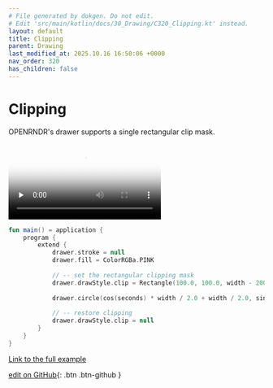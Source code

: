 ```yaml
---
# File generated by dokgen. Do not edit. 
# Edit 'src/main/kotlin/docs/30_Drawing/C320_Clipping.kt' instead.
layout: default
title: Clipping
parent: Drawing
last_modified_at: 2025.10.16 16:50:06 +0000
nav_order: 320
has_children: false
---
```

 
# Clipping

OPENRNDR's drawer supports a single rectangular clip mask. 
 
<video controls preload="none" loop poster="../media/clipping-001-thumb.jpg">
    <source src="../media/clipping-001.mp4" type="video/mp4">
</video>
 
 
```kotlin
fun main() = application {
    program {
        extend {
            drawer.stroke = null
            drawer.fill = ColorRGBa.PINK
            
            // -- set the rectangular clipping mask
            drawer.drawStyle.clip = Rectangle(100.0, 100.0, width - 200.0, height - 200.00)
            
            drawer.circle(cos(seconds) * width / 2.0 + width / 2.0, sin(seconds) * height / 2.0 + height / 2.0, 200.0)
            
            // -- restore clipping
            drawer.drawStyle.clip = null
        }
    }
}
``` 
 
[Link to the full example](https://github.com/openrndr/openrndr-examples/blob/master/src/main/kotlin/examples/30_Drawing/C320_Clipping000.kt) 

[edit on GitHub](https://github.com/openrndr/openrndr-guide/blob/main/src/main/kotlin/docs/30_Drawing/C320_Clipping.kt){: .btn .btn-github }